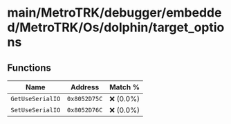 # main/MetroTRK/debugger/embedded/MetroTRK/Os/dolphin/target_options

## Functions

| Name | Address | Match % |
|------|---------|---------|
| `GetUseSerialIO` | `0x8052D75C` | :x: (0.0%) |
| `SetUseSerialIO` | `0x8052D76C` | :x: (0.0%) |